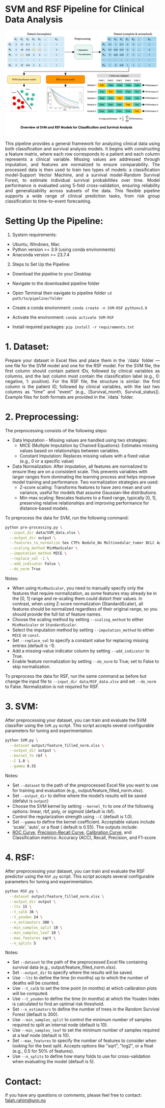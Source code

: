 # SVM and RSF Pipeline for Clinical Data Analysis

![WSI-QA](SVM-RSF.png)

<p align="justify"> This pipeline provides a general framework for analyzing clinical data using both classification and survival analysis models. It begins with constructing a feature matrix, where each row corresponds to a patient and each column represents a clinical variable. Missing values are addressed through imputation, and features are normalized to ensure comparability. The processed data is then used to train two types of models: a classification model-Support Vector Machine, and a survival model-Random Survival Forest, to estimate individual survival probabilities over time. Model performance is evaluated using 5-fold cross-validation, ensuring reliability and generalizability across subsets of the data. This flexible pipeline supports a wide range of clinical prediction tasks, from risk group classification to time-to-event forecasting. </p>

# Setting Up the Pipeline:

1. System requirements:
- Ubuntu, Windows, Mac
- Python version >= 3.9 (using conda environments)
- Anaconda version >= 23.7.4
2. Steps to Set Up the Pipeline:
- Download the pipeline to your Desktop
- Navigate to the downloaded pipeline folder
- Open Terminal then navigate to pipeline folder  `cd path/to/pipeline/folder`
- Create a conda environment:
`conda create -n SVM-RSF python=3.9`

- Activate the environment:
  `conda activate SVM-RSF`

- Install required packages:
  `pip install -r requirements.txt`


# 1. Dataset:

<p align="justify"> Prepare your dataset in Excel files and place them in the `/data` folder — one file for the SVM model and one for the RSF model. For the SVM file, the first column should contain patient IDs, followed by clinical variables as columns, and the last column must contain the classification label (e.g., 0: negative, 1: positive). For the RSF file, the structure is similar: the first column is the patient ID, followed by clinical variables, with the last two columns as "time" and "event" (e.g., [Survival_month, Survival_status]). Example files for both formats are provided in the `/data` folder.</p>

# 2. Preprocessing:

The preprocessing consists of the following steps:
- Data Imputation - Missing values are handled using two strategies:
  - MICE (Multiple Imputation by Chained Equations): Estimates missing values based on relationships between variables.
  - Constant Imputation: Replaces missing values with a fixed value (e.g., 0 or a specific value)
- Data Normalization:
After imputation, all features are normalized to ensure they are on a consistent scale. This prevents variables with larger ranges from dominating the learning process and helps improve model training and performance. Two normalization strategies are used:
  - Z-score scaling: Transforms features to have zero mean and unit variance, useful for models that assume Gaussian-like distributions.
  - Min-max scaling: Rescales features to a fixed range, typically [0, 1], preserving relative relationships and improving performance for distance-based models.


To preprocess the data for SVM, run the following command:
```bash
python pre-processing.py \
  --input_dir data/SVM_data.xlsx \
  --output_dir output \
  --features_to_normalize Sex CTPs Nodule_No Multinodular_tumor BCLC Age BMI MTD ALT AST ALP ALB Bili WCC Hb Neu Lym PLT CRP AFP ALBIs ALBIg \
  --scaling_method MinMaxScaler \
  --imputation_method MICE \
  --replace_val -1 \
  --add_indicator False \
  --do_norm True
```
Notes: 
- When using `MinMaxScaler`, you need to manually specify only the features that require normalization, as some features may already be in the [0, 1] range and re-scaling them could distort their values. In contrast, when using Z-score normalization (StandardScaler), all features should be normalized regardless of their original range, so you should provide the full list of feature names.
- Choose the scaling method by setting `--scaling_method` to either `MinMaxScaler` or `StandardScaler`.
- Select the imputation method by setting `--imputation_method` to either `MICE` or `const`.
- Set `--replace_val` to specify a constant value for replacing missing entries (default is -1).
- Add a missing-value indicator column by setting `--add_indicator` to True.
- Enable feature normalization by setting `--do_norm` to True; set to False to skip normalization.

To preprocess the data for RSF, run the same command as before but change the input file to `--input_dir data/RSF_data.xlsx` and set `--do_norm` to False. Normalization is not required for RSF.

# 3. SVM:

After preprocessing your dataset, you can train and evaluate the SVM classifier using the `SVM.py` script. This script accepts several configurable parameters for tuning and experimentation.
```bash
python SVM.py \
  --dataset output/feature_filled_norm.xlsx \
  --output_dir output \
  --kernel_fn rbf \
  --C 1.0 \
  --gamma 0.55
```
Notes:
- Set `--dataset` to the path of the preprocessed Excel file you want to use for training and evaluation (e.g., output/feature_filled_norm.xlsx).
- Set `--output_dir` to define where the model’s results will be saved (defalut is `output`)
- Choose the SVM kernel by setting `--kernel_fn` to one of the following options: linear, rbf, poly, or sigmoid (default is rbf).
- Control the regularization strength using `--C` (default is 1.0).
- Set `--gamma` to define the kernel coefficient. Acceptable values include 'scale', 'auto', or a float ( default is 0.55).
The outputs include:
- [ROC Curve](https://scikit-learn.org/stable/auto_examples/model_selection/plot_roc.html#sphx-glr-auto-examples-model-selection-plot-roc-py), [Precision-Recall Curve](https://scikit-learn.org/stable/auto_examples/model_selection/plot_precision_recall.html), [Calibration Curve](https://scikit-learn.org/stable/modules/generated/sklearn.calibration.CalibrationDisplay.html), and Classification metrics: Accuracy (ACC), Recall, Precision, and F1-score


# 4. RSF:
After preprocessing your dataset, you can train and evaluate the RSF predictor  using the `RSF.py` script. This script accepts several configurable parameters for tuning and experimentation.
```bash
python RSF.py \
  --dataset output/feature_filled_norm.xlsx \
  --output_dir output \
  --lts 15 \
  --t_calb 36 \
  --t_youden 24 \
  --n_estimators 300 \
  --min_samples_split 10 \
  --min_samples_leaf 10 \
  --max_features sqrt \
  --n_splits 5
```
Notes:
- Set `--dataset` to the path of the preprocessed Excel file containing survival data (e.g., output/feature_filled_norm.xlsx).
- Set `--output_dir` to specify where the results will be saved.
- Use `--lts` to define the time (in months) up to which the number of deaths will be counted.
- Use `--t_calb` to set the time point (in months) at which calibration plots will be computed.
- Use `--t_youden` to define the time (in months) at which the Youden Index is calculated to find an optimal risk threshold.
- Set `--n_estimators` to define the number of trees in the Random Survival Forest (default is 300).
- Use `--min_samples_split` to control the minimum number of samples required to split an internal node (default is 10).
- Use `--min_samples_leaf` to set the minimum number of samples required at a leaf node (default is 10).
- Set `--max_features` to specify the number of features to consider when looking for the best split. Accepts options like "sqrt", "log2", or a float (e.g., 0.5 for 50% of features).
- Use `--n_splits` to define how many folds to use for cross-validation when evaluating the model (default is 5).


# Contact:

If you have any questions or comments, please feel free to contact: falah.rahim@unn.no



